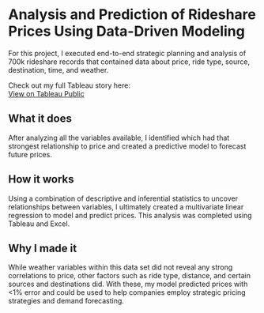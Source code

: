 # Analysis and Prediction of Rideshare Prices Using Data-Driven Modeling
For this project, I executed end-to-end strategic planning and analysis of 700k rideshare records that contained data about price, ride type, source, destination, time, and weather.

Check out my full Tableau story here:  
[View on Tableau Public](https://public.tableau.com/views/AnalysisandPredictionofRidesharePricesUsesData-DrivenModeling/Story1?:language=en-US&:sid=&:redirect=auth&:display_count=n&:origin=viz_share_link)

## What it does
After analyzing all the variables available, I identified which had that strongest relationship to price and created a predictive model to forecast future prices.

## How it works
Using a combination of descriptive and inferential statistics to uncover relationships between variables, I ultimately created a multivariate linear regression to model and predict prices.
This analysis was completed using Tableau and Excel.

## Why I made it
While weather variables within this data set did not reveal any strong correlations to price, other factors such as ride type, distance, and certain sources and destinations did.
With these, my model predicted prices with <1% error and could be used to help companies employ strategic pricing strategies and demand forecasting.
